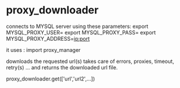 # proxy_downloader

connects to MYSQL server using these parameters:
export MYSQL_PROXY_USER=<username>
export MYSQL_PROXY_PASS=<password>
export MYSQL_PROXY_ADDRESS=<ip:port>

it uses :
    import proxy_manager

downloads the requested url(s)
takes care of errors, proxies, timeout, retry(s) ...
and returns the downloaded url file.

proxy_downloader.get(['url','url2',...])
